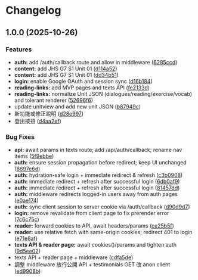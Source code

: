 # Changelog

## 1.0.0 (2025-10-26)


### Features

* **auth:** add /auth/callback route and allow in middleware ([6285ccd](https://github.com/gifayen/englishlearn-app/commit/6285ccdd184f53d1543eef4e753cd58f23da1693))
* **content:** add JHS G7 S1 Unit 01 ([d114a52](https://github.com/gifayen/englishlearn-app/commit/d114a52e9a4a3e8e570cb255549df06da34454cd))
* **content:** add JHS G7 S1 Unit 01 ([dd34b51](https://github.com/gifayen/englishlearn-app/commit/dd34b514547872adb7721fb68cee105bb8ae5c0e))
* **login:** enable Google OAuth and session sync ([d16b184](https://github.com/gifayen/englishlearn-app/commit/d16b184e3fe04ddaebb3f41bcf798cb64c30e97c))
* **reading-links:** add MVP pages and texts API ([fe2133d](https://github.com/gifayen/englishlearn-app/commit/fe2133dffad3de821ae4c0e91cf368cd4b1b221e))
* **reading-links:** normalize Unit JSON (dialogues/reading/exercise/vocab) and tolerant renderer ([52696f6](https://github.com/gifayen/englishlearn-app/commit/52696f67a1486df83dd9e65483ade533474d83b3))
* update unitview and add new unit JSON ([b87949c](https://github.com/gifayen/englishlearn-app/commit/b87949c735f67cf95adf4ee9ce2f1637f603e7b7))
* 新功能或修正說明 ([d28e997](https://github.com/gifayen/englishlearn-app/commit/d28e997982dbe4b5a5254bcf93ab273136cb07e7))
* 登出按扭 ([d4aa2ef](https://github.com/gifayen/englishlearn-app/commit/d4aa2ef1f0b6c09afd30a7fc1ede19f04b731bd7))


### Bug Fixes

* **api:** await params in texts route; add /api/auth/callback; rename nav items ([5f9ebbe](https://github.com/gifayen/englishlearn-app/commit/5f9ebbe6e8999b3da7cdcc33e0d30df8269771a3))
* **auth:** ensure session propagation before redirect; keep UI unchanged ([8697e6d](https://github.com/gifayen/englishlearn-app/commit/8697e6d68a93a8668e3e202d325167c09d095fd3))
* **auth:** hydration-safe login + immediate redirect & refresh ([c3b0908](https://github.com/gifayen/englishlearn-app/commit/c3b09082cd43982a34487234c2cef29052de68f1))
* **auth:** immediate redirect + refresh after successful login ([6db0af9](https://github.com/gifayen/englishlearn-app/commit/6db0af99f48a73e5e1790f2ed63eb2c0fc75b2cd))
* **auth:** immediate redirect + refresh after successful login ([81457dd](https://github.com/gifayen/englishlearn-app/commit/81457ddd15e5b54695015846abacc2576e5cb451))
* **auth:** middleware redirects logged-in users away from auth pages ([e0ae174](https://github.com/gifayen/englishlearn-app/commit/e0ae1747ece1e73095521798ce132dede349c599))
* **auth:** sync client session to server cookie via /auth/callback ([d90d9d7](https://github.com/gifayen/englishlearn-app/commit/d90d9d738aa4ff3bf93f9e5fe7a7534743f65947))
* **login:** remove revalidate from client page to fix prerender error ([7c6c75c](https://github.com/gifayen/englishlearn-app/commit/7c6c75c0905462a05816aa076b6e050f4ddc7689))
* **reader:** forward cookies to API, await headers/params ([ce25b5f](https://github.com/gifayen/englishlearn-app/commit/ce25b5fbe60faaf02e13600da7811b267d4a52c8))
* **reader:** use relative fetch with same-origin cookies; redirect 401 to login ([e71e8af](https://github.com/gifayen/englishlearn-app/commit/e71e8af134031cf70e35106b05ac167c96ebe354))
* **texts API & reader page:** await cookies()/params and tighten auth ([9d5ee02](https://github.com/gifayen/englishlearn-app/commit/9d5ee02849ff64b2029b8c657de16cb1927bb6ba))
* texts API + reader page + middleware ([cdfa5de](https://github.com/gifayen/englishlearn-app/commit/cdfa5de6335fcaebdc0f9740618ba58042ca5633))
* 調整 middleware 放行公開 API + testimonials GET 改 anon client ([ed9908b](https://github.com/gifayen/englishlearn-app/commit/ed9908b451a5a6283fc54a188d7d27dc2b7dfbe3))
